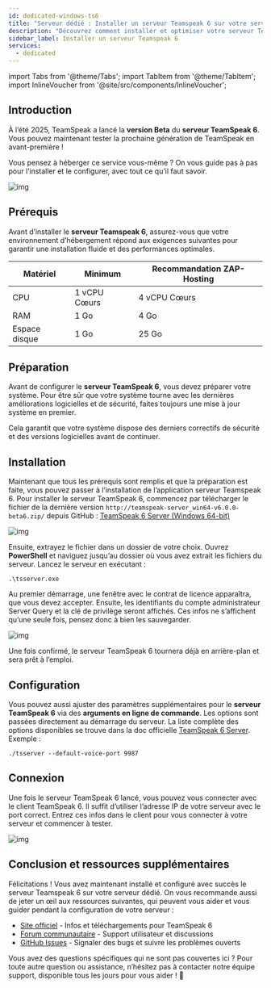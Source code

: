 ```yaml
---
id: dedicated-windows-ts6
title: "Serveur dédié : Installer un serveur Teamspeak 6 sur votre serveur dédié Windows"
description: "Découvrez comment installer et optimiser votre serveur TeamSpeak 6 pour des performances et une sécurité au top → En savoir plus maintenant"
sidebar_label: Installer un serveur Teamspeak 6
services:
  - dedicated
---
```


import Tabs from '@theme/Tabs';
import TabItem from '@theme/TabItem';
import InlineVoucher from '@site/src/components/InlineVoucher';

## Introduction

À l’été 2025, TeamSpeak a lancé la **version Beta** du **serveur TeamSpeak 6**. Vous pouvez maintenant tester la prochaine génération de TeamSpeak en avant-première !

Vous pensez à héberger ce service vous-même ? On vous guide pas à pas pour l’installer et le configurer, avec tout ce qu’il faut savoir.

![img](https://screensaver01.zap-hosting.com/index.php/s/4J6HJjQdRddjGFK/preview)

<InlineVoucher />

## Prérequis

Avant d’installer le **serveur Teamspeak 6**, assurez-vous que votre environnement d’hébergement répond aux exigences suivantes pour garantir une installation fluide et des performances optimales.

| Matériel   | Minimum      | Recommandation ZAP-Hosting |
| ---------- | ------------ | -------------------------- |
| CPU        | 1 vCPU Cœurs | 4 vCPU Cœurs               |
| RAM        | 1 Go         | 4 Go                       |
| Espace disque | 1 Go       | 25 Go                      |

## Préparation

Avant de configurer le **serveur TeamSpeak 6**, vous devez préparer votre système. Pour être sûr que votre système tourne avec les dernières améliorations logicielles et de sécurité, faites toujours une mise à jour système en premier.

Cela garantit que votre système dispose des derniers correctifs de sécurité et des versions logicielles avant de continuer.

## Installation

Maintenant que tous les prérequis sont remplis et que la préparation est faite, vous pouvez passer à l’installation de l’application serveur Teamspeak 6. Pour installer le serveur TeamSpeak 6, commencez par télécharger le fichier de la dernière version `http://teamspeak-server_win64-v6.0.0-beta6.zip/` depuis GitHub : [TeamSpeak 6 Server (Windows 64-bit)](https://github.com/teamspeak/teamspeak6-server/releases/download/v6.0.0%2Fbeta6/teamspeak-server_win64-v6.0.0-beta6.zip)

![img](https://screensaver01.zap-hosting.com/index.php/s/Ywc6mMTJybbgtF5/preview)

Ensuite, extrayez le fichier dans un dossier de votre choix. Ouvrez **PowerShell** et naviguez jusqu’au dossier où vous avez extrait les fichiers du serveur. Lancez le serveur en exécutant :

```
.\tsserver.exe
```

Au premier démarrage, une fenêtre avec le contrat de licence apparaîtra, que vous devez accepter. Ensuite, les identifiants du compte administrateur Server Query et la clé de privilège seront affichés. Ces infos ne s’affichent qu’une seule fois, pensez donc à bien les sauvegarder.

![img](https://screensaver01.zap-hosting.com/index.php/s/rsmBkcJiAAinjE6/download)

Une fois confirmé, le serveur TeamSpeak 6 tournera déjà en arrière-plan et sera prêt à l’emploi.

##### 

## Configuration

Vous pouvez aussi ajuster des paramètres supplémentaires pour le **serveur TeamSpeak 6** via des **arguments en ligne de commande**. Les options sont passées directement au démarrage du serveur. La liste complète des options disponibles se trouve dans la doc officielle [TeamSpeak 6 Server](https://github.com/teamspeak/teamspeak6-server/blob/main/CONFIG.md). Exemple :

```
./tsserver --default-voice-port 9987
```

## Connexion

Une fois le serveur TeamSpeak 6 lancé, vous pouvez vous connecter avec le client TeamSpeak 6. Il suffit d’utiliser l’adresse IP de votre serveur avec le port correct. Entrez ces infos dans le client pour vous connecter à votre serveur et commencer à tester.

![img](https://screensaver01.zap-hosting.com/index.php/s/4J6HJjQdRddjGFK/preview)

## Conclusion et ressources supplémentaires

Félicitations ! Vous avez maintenant installé et configuré avec succès le serveur Teamspeak 6 sur votre serveur dédié. On vous recommande aussi de jeter un œil aux ressources suivantes, qui peuvent vous aider et vous guider pendant la configuration de votre serveur :

- [Site officiel](https://teamspeak.com/en/) - Infos et téléchargements pour TeamSpeak 6
- [Forum communautaire](https://community.teamspeak.com/) - Support utilisateur et discussions
- [GitHub Issues](https://github.com/teamspeak/teamspeak6-server/issues) - Signaler des bugs et suivre les problèmes ouverts

Vous avez des questions spécifiques qui ne sont pas couvertes ici ? Pour toute autre question ou assistance, n’hésitez pas à contacter notre équipe support, disponible tous les jours pour vous aider ! 🙂

<InlineVoucher />